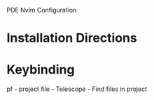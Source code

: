 PDE Nvim Configuration

# Installation Directions


# Keybinding
pf - project file - Telescope - Find files in project
